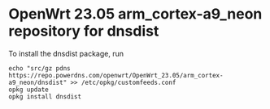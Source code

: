 OpenWrt 23.05 arm_cortex-a9_neon repository for dnsdist
========

To install the dnsdist package, run

```
echo "src/gz pdns https://repo.powerdns.com/openwrt/OpenWrt_23.05/arm_cortex-a9_neon/dnsdist" >> /etc/opkg/customfeeds.conf
opkg update
opkg install dnsdist
```
